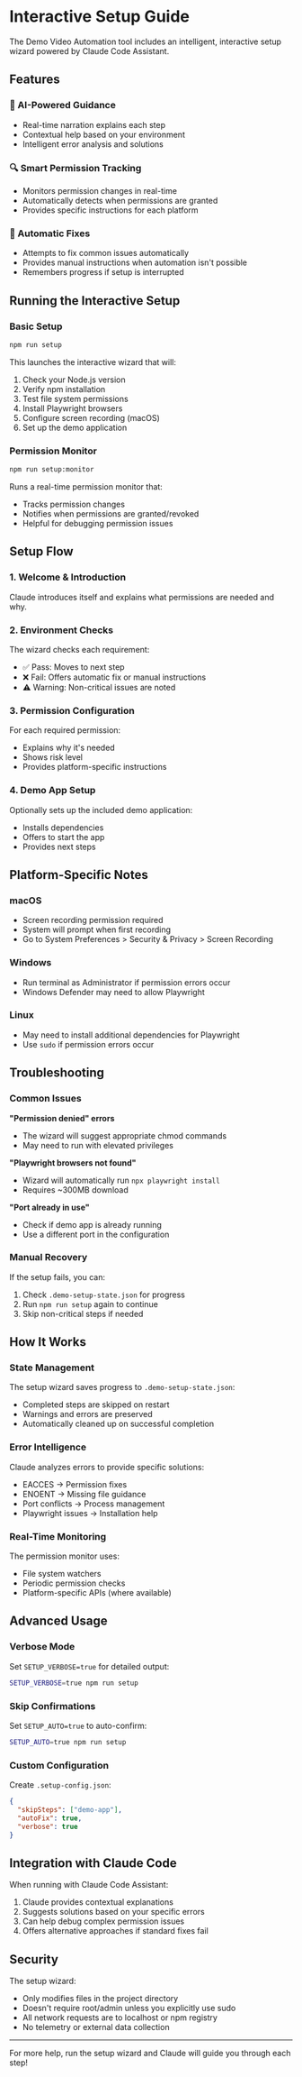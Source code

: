 # Interactive Setup Guide

The Demo Video Automation tool includes an intelligent, interactive setup wizard powered by Claude Code Assistant.

## Features

### 🤖 AI-Powered Guidance
- Real-time narration explains each step
- Contextual help based on your environment
- Intelligent error analysis and solutions

### 🔍 Smart Permission Tracking
- Monitors permission changes in real-time
- Automatically detects when permissions are granted
- Provides specific instructions for each platform

### 🔧 Automatic Fixes
- Attempts to fix common issues automatically
- Provides manual instructions when automation isn't possible
- Remembers progress if setup is interrupted

## Running the Interactive Setup

### Basic Setup
```bash
npm run setup
```

This launches the interactive wizard that will:
1. Check your Node.js version
2. Verify npm installation
3. Test file system permissions
4. Install Playwright browsers
5. Configure screen recording (macOS)
6. Set up the demo application

### Permission Monitor
```bash
npm run setup:monitor
```

Runs a real-time permission monitor that:
- Tracks permission changes
- Notifies when permissions are granted/revoked
- Helpful for debugging permission issues

## Setup Flow

### 1. Welcome & Introduction
Claude introduces itself and explains what permissions are needed and why.

### 2. Environment Checks
The wizard checks each requirement:
- ✅ Pass: Moves to next step
- ❌ Fail: Offers automatic fix or manual instructions
- ⚠️ Warning: Non-critical issues are noted

### 3. Permission Configuration
For each required permission:
- Explains why it's needed
- Shows risk level
- Provides platform-specific instructions

### 4. Demo App Setup
Optionally sets up the included demo application:
- Installs dependencies
- Offers to start the app
- Provides next steps

## Platform-Specific Notes

### macOS
- Screen recording permission required
- System will prompt when first recording
- Go to System Preferences > Security & Privacy > Screen Recording

### Windows
- Run terminal as Administrator if permission errors occur
- Windows Defender may need to allow Playwright

### Linux
- May need to install additional dependencies for Playwright
- Use `sudo` if permission errors occur

## Troubleshooting

### Common Issues

**"Permission denied" errors**
- The wizard will suggest appropriate chmod commands
- May need to run with elevated privileges

**"Playwright browsers not found"**
- Wizard will automatically run `npx playwright install`
- Requires ~300MB download

**"Port already in use"**
- Check if demo app is already running
- Use a different port in the configuration

### Manual Recovery

If the setup fails, you can:
1. Check `.demo-setup-state.json` for progress
2. Run `npm run setup` again to continue
3. Skip non-critical steps if needed

## How It Works

### State Management
The setup wizard saves progress to `.demo-setup-state.json`:
- Completed steps are skipped on restart
- Warnings and errors are preserved
- Automatically cleaned up on successful completion

### Error Intelligence
Claude analyzes errors to provide specific solutions:
- EACCES → Permission fixes
- ENOENT → Missing file guidance
- Port conflicts → Process management
- Playwright issues → Installation help

### Real-Time Monitoring
The permission monitor uses:
- File system watchers
- Periodic permission checks
- Platform-specific APIs (where available)

## Advanced Usage

### Verbose Mode
Set `SETUP_VERBOSE=true` for detailed output:
```bash
SETUP_VERBOSE=true npm run setup
```

### Skip Confirmations
Set `SETUP_AUTO=true` to auto-confirm:
```bash
SETUP_AUTO=true npm run setup
```

### Custom Configuration
Create `.setup-config.json`:
```json
{
  "skipSteps": ["demo-app"],
  "autoFix": true,
  "verbose": true
}
```

## Integration with Claude Code

When running with Claude Code Assistant:
1. Claude provides contextual explanations
2. Suggests solutions based on your specific errors
3. Can help debug complex permission issues
4. Offers alternative approaches if standard fixes fail

## Security

The setup wizard:
- Only modifies files in the project directory
- Doesn't require root/admin unless you explicitly use sudo
- All network requests are to localhost or npm registry
- No telemetry or external data collection

---

For more help, run the setup wizard and Claude will guide you through each step!
